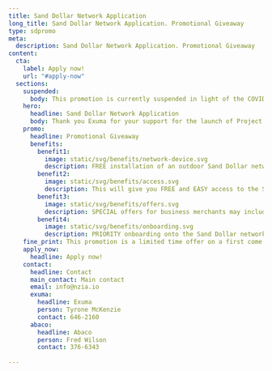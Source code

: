 ```yaml
---
title: Sand Dollar Network Application
long_title: Sand Dollar Network Application. Promotional Giveaway
type: sdpromo
meta:
  description: Sand Dollar Network Application. Promotional Giveaway
content:
  cta:
    label: Apply now!
    url: "#apply-now"
  sections:
    suspended:
      body: This promotion is currently suspended in light of the COVID-19 situation.
    hero:
      headline: Sand Dollar Network Application
      body: Thank you Exuma for your support for the launch of Project Sand Dollar! As a token of our appreciation, NZIA is providing a special offer to the first 90 respondents in Exuma, for the free installation of Sand Dollar network devices. This will allow you to have free access directly to the Sand Dollar payment network. For a limited time we are also extending this offer for Abaco as well.
    promo:
      headline: Promotional Giveaway
      benefits:
        benefit1:
          image: static/svg/benefits/network-device.svg
          description: FREE installation of an outdoor Sand Dollar network device on your premise
        benefit2:
          image: static/svg/benefits/access.svg
          description: This will give you FREE and EASY access to the Sand Dollar network with PRIORITY connection for your business
        benefit3:
          image: static/svg/benefits/offers.svg
          description: SPECIAL offers for business merchants may include limited time free rental of POS terminals, discount internet packages, free _Sand Dollar Accepted Here_ signage, and other promotional offers being offered by participating service providers
        benefit4:
          image: static/svg/benefits/onboarding.svg
          description: PRIORITY onboarding onto the Sand Dollar network
    fine_print: This promotion is a limited time offer on a first come first served basis with priority given to businesses. This promotional offer is subject to change without notice.
    apply_now:
      headline: Apply now!
    contact:
      headline: Contact
      main_contact: Main contact
      email: info@nzia.io
      exuma:
        headline: Exuma
        person: Tyrone McKenzie
        contact: 646-2160
      abaco:
        headline: Abaco
        person: Fred Wilson
        contact: 376-6343
      
---
```


